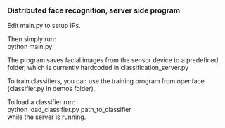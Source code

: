 ### Distributed face recognition, server side program

Edit main.py to setup IPs.

Then simply run:  
python main.py

The program saves facial images from the sensor device to a predefined folder, which is currently hardcoded in classification\_server\.py

To train classifiers, you can use the training program from openface (classifier.py in demos folder).

To load a classifier run:  
python load\_classifier.py path\_to\_classifier  
while the server is running.
